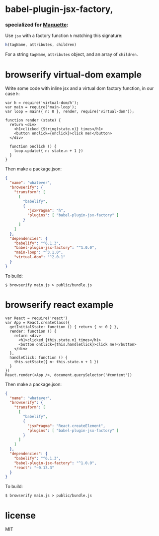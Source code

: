 # babel-plugin-jsx-factory,
### specialized for [Maquette](https://github.com/AFASSoftware/maquette):

Use `jsx` with a factory function `h` matching this signature:

``` js
h(tagName, attributes, children)
```

For a string `tagName`, `attributes` object, and an array of `children`.

# browserify virtual-dom example

Write some code with inline jsx and a virtual dom factory function, in our case
`h`:

```
var h = require('virtual-dom/h');
var main = require('main-loop');
var loop = main({ n: 0 }, render, require('virtual-dom'));

function render (state) {
  return <div>
    <h1>clicked {String(state.n)} times</h1>
    <button onclick={onclick}>click me!</button>
  </div>

  function onclick () {
    loop.update({ n: state.n + 1 })
  }
}
```

Then make a package.json:

``` json
{
  "name": "whatever",
  "browserify": {
    "transform": [
      [
        "babelify",
        {
          "jsxPragma": "h",
          "plugins": [ "babel-plugin-jsx-factory" ]
        }
      ]
    ]
  },
  "dependencies": {
    "babelify": "^6.1.3",
    "babel-plugin-jsx-factory": "^1.0.0",
    "main-loop": "^3.1.0",
    "virtual-dom": "^2.0.1"
  }
}
```

To build:

```
$ browserify main.js > public/bundle.js
```

# browserify react example

```
var React = require('react')
var App = React.createClass({
  getInitialState: function () { return { n: 0 } },
  render: function () {
    return <div>
      <h1>clicked {this.state.n} times</h1>
      <button onClick={this.handleClick}>click me!</button>
    </div>
  },
  handleClick: function () {
    this.setState({ n: this.state.n + 1 })
  }
})
React.render(<App />, document.querySelector('#content'))
```

Then make a package.json:

``` json
{
  "name": "whatever",
  "browserify": {
    "transform": [
      [
        "babelify",
        {
          "jsxPragma": "React.createElement",
          "plugins": [ "babel-plugin-jsx-factory" ]
        }
      ]
    ]
  },
  "dependencies": {
    "babelify": "^6.1.3",
    "babel-plugin-jsx-factory": "^1.0.0",
    "react": "~0.13.3"
  }
}
```

To build:

```
$ browserify main.js > public/bundle.js
```

# license

MIT
